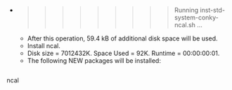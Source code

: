 * >>>>>>>>> Running inst-std-system-conky-ncal.sh ...
  * After this operation, 59.4 kB of additional disk space will be used.
  * Install ncal.
  * Disk size = 7012432K. Space Used = 92K. Runtime = 00:00:00:01.
  * The following NEW packages will be installed:
  ```bash
ncal
  ```
